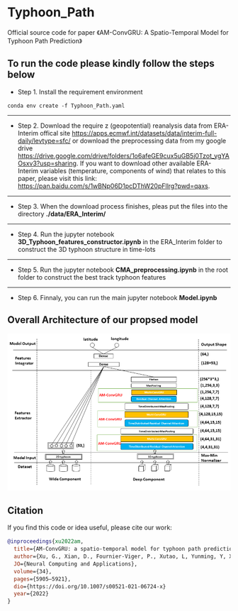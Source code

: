 # Typhoon_Path
Official source code for paper 《AM-ConvGRU: A Spatio-Temporal Model for Typhoon Path Prediction》

## To run the code please kindly follow the steps below

* Step 1. Install the requirement environment 
```
conda env create -f Typhoon_Path.yaml
```  
---

* Step 2. Download the require z (geopotential) reanalysis data from ERA-Interim offical site
<https://apps.ecmwf.int/datasets/data/interim-full-daily/levtype=sfc/>
or download the preprocessing data from my google drive
<https://drive.google.com/drive/folders/1o6afeGE9cux5uGB5j0Tzot_ygYAOsxv3?usp=sharing>. If you want to download other available ERA-Interim variables (temperature, components of wind) that relates to this paper, please visit this link: <https://pan.baidu.com/s/1wBNp06D1pcDThW20pFllrg?pwd=qaxs>.

---

* Step 3. When the download process finishes, pleas put the files into the directory **./data/ERA_Interim/**

---

* Step 4. Run the jupyter notebook **3D_Typhoon_features_constructor.ipynb** in the ERA_Interim folder to construct the 3D typhoon structure in time-lots

---

* Step 5. Run the jupyter notebook **CMA_preprocessing.ipynb** in the root folder to construct the best track typhoon features

---

* Step 6. Finnaly, you can run the main jupyter notebook **Model.ipynb**

## Overall Architecture of our propsed model

![image](https://github.com/xuguangning1218/Typhoon_Path/blob/master/figure/network.png)

## Citation
If you find this code or idea useful, please cite our work:
```bib
@inproceedings{xu2022am,
  title={AM-ConvGRU: a spatio-temporal model for typhoon path prediction},
  author={Xu, G., Xian, D., Fournier-Viger, P., Xutao, L, Yunming, Y, Xiuqing H},
  JO={Neural Computing and Applications},
  volume={34},
  pages={5905–5921},
  dio={https://doi.org/10.1007/s00521-021-06724-x}
  year={2022}
}
```
